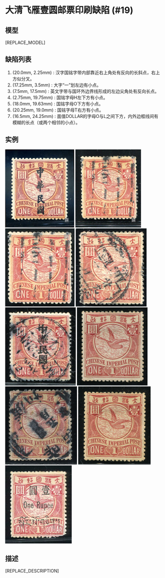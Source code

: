 # 大清飞雁壹圆邮票印刷缺陷 (#19)

## 模型
[REPLACE_MODEL]

## 缺陷列表
1. (20.0mm, 2.25mm) :  汉字国铭字带内部靠近右上角处有反向的长斜点，右上方似分叉。
1. (17.25mm, 3.5mm) :  大字“一”划左边有小点。
1. (7.5mm, 17.5mm) :  英文字带与国环外边界线形成的左边尖角处有反向长点。
1. (2.75mm, 19.75mm) :  国铭字母H左下方有小点。
1. (18.0mm, 19.63mm) :  国铭字母O下方有小点。
1. (20.25mm, 19.0mm) :  国铭字母T右方有小点。
1. (16.5mm, 24.25mm) :  面值DOLLAR的字母O与L之间下方，内外边框线间有模糊的长点（或两个相邻的小点）。


## 实例
<img src="2009-11-01_00029018040A.jpg" height=250/> <img src="2013-07-01_00114793003A.jpg" height=250/> <img src="2013-07-25_00118285002A.jpg" height=250/> <img src="2014-05-12_00143223007A.jpg" height=250/> <img src="2015-01-16_00167763004A.jpg" height=250/> <img src="2015-03-20_00172002002A.jpg" height=250/> <img src="2015-05-18_00177549106A.jpg" height=250/> <img src="2016-02-28_00197884014A.jpg" height=250/> <img src="2016-05-16_00211213015A.jpg" height=250/> 


## 描述
[REPLACE_DESCRIPTION]
